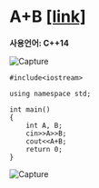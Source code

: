 # A+B [[link]](https://www.acmicpc.net/problem/1000)
**사용언어: C++14**

![Capture](https://user-images.githubusercontent.com/38516906/65513988-67df3a00-deaa-11e9-89b9-d5c9abecd3ae.PNG)

```
#include<iostream>

using namespace std;

int main()
{
    int A, B;
    cin>>A>>B;
    cout<<A+B;
    return 0;
}
```

![Capture](https://user-images.githubusercontent.com/38516906/65514207-dde3a100-deaa-11e9-9b7e-a3cf4aea1f77.PNG)

